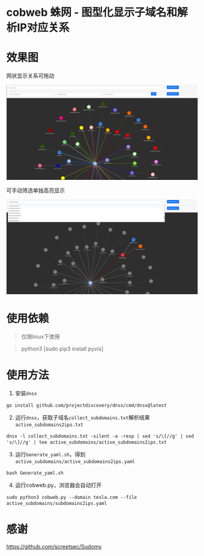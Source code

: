 # cobweb 蛛网 - 图型化显示子域名和解析IP对应关系

# 效果图

网状显示关系可拖动

![](img/cobweb1.jpg)

可手动筛选单独高亮显示

![](img/cobweb2.jpg)

# 使用依赖

> 仅限linux下使用

> python3 [sudo pip3 install pyvis]

# 使用方法

1. 安装`dnsx`

```
go install github.com/projectdiscovery/dnsx/cmd/dnsx@latest
```

2. 运行`dnsx`，获取子域名`collect_subdomains.txt`解析结果`active_subdomains2ips.txt`

```
dnsx -l collect_subdomains.txt -silent -a -resp | sed 's/\[//g' | sed 's/\]//g' | tee active_subdomains/active_subdomains2ips.txt
```

3. 运行`Generate_yaml.sh`，得到`active_subdomains/active_subdomains2ips.yaml`

```
bash Generate_yaml.sh
```

4. 运行cobweb.py，浏览器会自动打开

```
sudo python3 cobweb.py --domain tesla.com --file active_subdomains/subdomains2ips.yaml
```

# 感谢

https://github.com/screetsec/Sudomy
